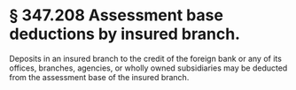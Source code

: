 # § 347.208   Assessment base deductions by insured branch.

Deposits in an insured branch to the credit of the foreign bank or any of its offices, branches, agencies, or wholly owned subsidiaries may be deducted from the assessment base of the insured branch.




